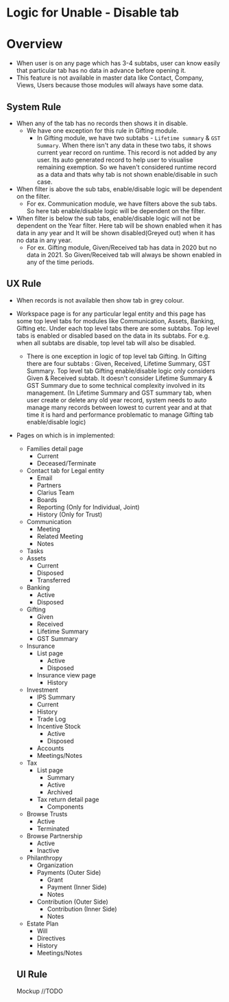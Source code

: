 # Logic for Unable - Disable tab

# Overview

- When user is on any page which has 3-4 subtabs, user can know easily that particular tab has no data in advance before opening it.
- This feature is not available in master data like Contact, Company, Views, Users because those modules will always have some data.


## System Rule

- When any of the tab has no records then shows it in disable.
  - We have one exception for this rule in Gifting module. 
    - In Gifting module, we have two subtabs - `Lifetime summary` & `GST Summary`. When there isn't any data in these two tabs, it shows current year record on runtime. This record is not added by any user. Its auto generated record to help user to visualise remaining exemption. So we haven't considered runtime record as a data and thats why tab is not shown enable/disable in such case.
- When filter is above the sub tabs, enable/disable logic will be dependent on the filter.
  - For ex. Communication module, we have filters above the sub tabs. So here tab enable/disable logic will be dependent on the filter.
- When filter is below the sub tabs, enable/disable logic will not be dependent on the Year filter. Here tab will be shown enabled when it has data in any year and It will be shown disabled(Greyed out) when it has no data in any year.
  - For ex. Gifting module, Given/Received tab has data in 2020 but no data in 2021. So Given/Received tab will always be shown enabled in any of the time periods.

## UX Rule

- When records is not available then show tab in grey colour.

- Workspace page is for any particular legal entity and this page has some top level tabs for modules like Communication, Assets, Banking, Gifting etc. Under each top level tabs there are some subtabs. Top level tabs is enabled or disabled based on the data in its subtabs. For e.g. when all subtabs are disable, top level tab will also be disabled.

  - There is one exception in logic of top level tab Gifting. In Gifting there are four subtabs : Given, Received, Lifetime Summary, GST Summary. Top level tab Gifting enable/disable logic only considers Given & Received subtab. It doesn't consider Lifetime Summary & GST Summary due to some technical complexity involved in its management. (In Lifetime Summary and GST summary tab, when user create or delete any old year record, system needs to auto manage many records between lowest to current year and at that time it is hard and performance problematic to manage Gifting tab enable/disable logic)

- Pages on which is in implemented:  
  - Families detail page
    - Current
    - Deceased/Terminate
  - Contact tab for Legal entity
    - Email
    - Partners
    - Clarius Team
    - Boards
    - Reporting (Only for Individual, Joint)
    - History (Only for Trust)
  - Communication
    - Meeting
    - Related Meeting
    - Notes
  - Tasks
  - Assets
    - Current
    - Disposed
    - Transferred
  - Banking
    - Active
    - Disposed
  - Gifting
    - Given
    - Received
    - Lifetime Summary
    - GST Summary
  - Insurance
    - List page
      - Active
      - Disposed
    - Insurance view page
      - History
  - Investment
    - IPS Summary
    - Current
    - History
    - Trade Log
    - Incentive Stock
      - Active
      - Disposed
    - Accounts
    - Meetings/Notes
  - Tax
    - List page
      - Summary
      - Active
      - Archived
    - Tax return detail page
      - Components
  - Browse Trusts 
    - Active
    - Terminated
  - Browse Partnership
    - Active
    - Inactive
  - Philanthropy
    - Organization
    - Payments (Outer Side)
      - Grant
      - Payment (Inner Side)
      - Notes
    - Contribution (Outer Side)
      - Contribution (Inner Side)
      - Notes
  - Estate Plan
    - Will
    - Directives
    - History
    - Meetings/Notes
  
  ## UI Rule
  
  Mockup //TODO
